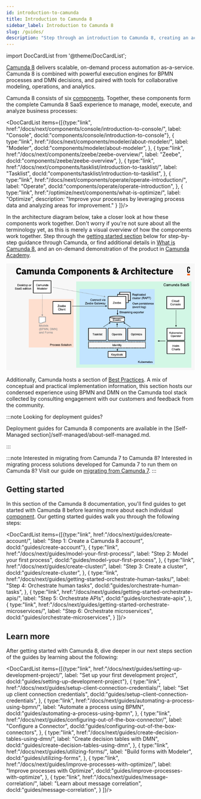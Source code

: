 ```yaml
---
id: introduction-to-camunda
title: Introduction to Camunda 8
sidebar_label: Introduction to Camunda 8
slug: /guides/
description: "Step through an introduction to Camunda 8, creating an account, modeling your first process, getting started with microservice orchestration, and more."
---
```


import DocCardList from '@theme/DocCardList';

[Camunda 8](https://camunda.io) delivers scalable, on-demand process automation as-a-service. Camunda 8 is combined with powerful execution engines for BPMN processes and DMN decisions, and paired with tools for collaborative modeling, operations, and analytics.

Camunda 8 consists of six [components](/components/components-overview.md). Together, these components form the complete Camunda 8 SaaS experience to manage, model, execute, and analyze business processes:

<DocCardList items={[{type:"link", href:"/docs/next/components/console/introduction-to-console/", label: "Console", docId:"components/console/introduction-to-console"},
{
type:"link", href:"/docs/next/components/modeler/about-modeler/", label: "Modeler", docId:"components/modeler/about-modeler",
},
{
type:"link", href:"/docs/next/components/zeebe/zeebe-overview/", label: "Zeebe", docId:"components/zeebe/zeebe-overview",
},
{
type:"link", href:"/docs/next/components/tasklist/introduction-to-tasklist/", label: "Tasklist", docId:"components/tasklist/introduction-to-tasklist",
},
{
type:"link", href:"/docs/next/components/operate/operate-introduction/", label: "Operate", docId:"components/operate/operate-introduction",
},
{
type:"link", href:"/optimize/next/components/what-is-optimize/", label: "Optimize", description: "Improve your processes by leveraging process data and analyzing areas for improvement."
}
]}/>

In the architecture diagram below, take a closer look at how these components work together. Don't worry if you're not sure about all the terminology yet, as this is merely a visual overview of how the components work together. Step through the [getting started section](#getting-started) below for step-by-step guidance through Camunda, or find additional details in [What is Camunda 8](components/concepts/what-is-camunda-8.md), and an on-demand demonstration of the product in [Camunda Academy](https://bit.ly/3CvooTX).

![Architecture diagram for Camunda including all the components for SaaS](./img/ComponentsAndArchitecture_SaaS.png)

Additionally, Camunda hosts a section of [Best Practices](/components/best-practices/best-practices-overview.md). A mix of conceptual and practical implementation information, this section hosts our condensed experience using BPMN and DMN on the Camunda tool stack collected by consulting engagement with our customers and feedback from the community.

:::note Looking for deployment guides?

Deployment guides for Camunda 8 components are available in the [Self-Managed section]/self-managed/about-self-managed.md.

:::

:::note Interested in migrating from Camunda 7 to Camunda 8?
Interested in migrating process solutions developed for Camunda 7 to run them on Camunda 8? Visit our guide on [migrating from Camunda 7](/guides/migrating-from-camunda-7/index.md).
:::

## Getting started

In this section of the Camunda 8 documentation, you'll find guides to get started with Camunda 8 before learning more about each individual [component](/components/components-overview.md). Our getting started guides walk you through the following steps:

<DocCardList items={[{type:"link", href:"/docs/next/guides/create-account/", label: "Step 1: Create a Camunda 8 account", docId:"guides/create-account"},
{
type:"link", href:"/docs/next/guides/model-your-first-process/", label: "Step 2: Model your first process", docId:"guides/model-your-first-process",
},
{
type:"link", href:"/docs/next/guides/create-cluster/", label: "Step 3: Create a cluster", docId:"guides/create-cluster",
},
{
type:"link", href:"/docs/next/guides/getting-started-orchestrate-human-tasks/", label: "Step 4: Orchestrate human tasks", docId:"guides/orchestrate-human-tasks",
},
{
type:"link", href:"/docs/next/guides/getting-started-orchestrate-apis/", label: "Step 5: Orchestrate APIs", docId:"guides/orchestrate-apis",
},
{
type:"link", href:"/docs/next/guides/getting-started-orchestrate-microservices/", label: "Step 6: Orchestrate microservices", docId:"guides/orchestrate-microservices",
}
]}/>

## Learn more

After getting started with Camunda 8, dive deeper in our next steps section of the guides by learning about the following:

<DocCardList items={[{type:"link", href:"/docs/next/guides/setting-up-development-project/", label: "Set up your first development project", docId:"guides/setting-up-development-project"},
{
type:"link", href:"/docs/next/guides/setup-client-connection-credentials/", label: "Set up client connection credentials", docId:"guides/setup-client-connection-credentials",
},
{
type:"link", href:"/docs/next/guides/automating-a-process-using-bpmn/", label: "Automate a process using BPMN", docId:"guides/automating-a-process-using-bpmn",
},
{
type:"link", href:"/docs/next/guides/configuring-out-of-the-box-connector/", label: "Configure a Connector", docId:"guides/configuring-out-of-the-box-connectors",
},
{
type:"link", href:"/docs/next/guides/create-decision-tables-using-dmn/", label: "Create decision tables with DMN", docId:"guides/create-decision-tables-using-dmn",
},
{
type:"link", href:"/docs/next/guides/utilizing-forms/", label: "Build forms with Modeler", docId:"guides/utilizing-forms",
},
{
type:"link", href:"/docs/next/guides/improve-processes-with-optimize/", label: "Improve processes with Optimize", docId:"guides/improve-processes-with-optimize",
},
{
type:"link", href:"/docs/next/guides/message-correlation/", label: "Learn about message correlation", docId:"guides/message-correlation",
}
]}/>
